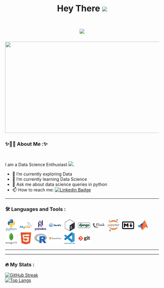 <!-- <div id="header" align="center">
  <img src="https://media.giphy.com/media/USV0ym3bVWQJJmNu3N/giphy.gif" width="100"/>
</div>
 -->

<h1 align="center">
  Hey There
  <img src="https://media.giphy.com/media/hvRJCLFzcasrR4ia7z/giphy.gif" width="30px"/>
</h1>
 
<h1 align="center">
  <img src="https://en.bloggif.com/tmp/3a453b636dd8be58f9c6cc48f9204867/text.gif?1644074507" />
</h1>
 
<div align="center">
  <img src="https://media3.giphy.com/media/3oKIPEqDGUULpEU0aQ/giphy.gif?cid=ecf05e47oww6hkv8fgqfc8hl8zlq4gxwtunpgnhon0avh1gl&rid=giphy.gif&ct=g" width="600" height="300"/>
</div>


### ✨:man_technologist: About Me :✨ 
<img src="https://komarev.com/ghpvc/?username=RohanTakey&style=flat-square&color=blue" alt=""/>

I am a Data Science Enthusiast <img src="https://media.giphy.com/media/WUlplcMpOCEmTGBtBW/giphy.gif" width="30">.


- 🔭 I’m currently exploring Data
- 🌱 I’m currently learning Data Science<!--- 🤔 I’m looking for help with--> 
- 💬 Ask me about data science queries in python
- 📫 How to reach me: [![Linkedin Badge](https://img.shields.io/badge/-RohanTakey-blue?style=flat&logo=Linkedin&logoColor=white)]("https://www.linkedin.com/in/rohan-takey-240277129/")
<!-- <div id="badges">
  <a href=>
    <img src="https://img.shields.io/badge/LinkedIn-blue?style=for-the-badge&logo=linkedin&logoColor=white" alt="LinkedIn Badge"/>
  </a>
</div> -->

---

### :hammer_and_wrench: Languages and Tools :

<div>
  <img src="https://github.com/devicons/devicon/blob/master/icons/python/python-original-wordmark.svg" title="Python"  alt="Python" width="40" height="40"/>&nbsp;
  <img src="https://github.com/devicons/devicon/blob/master/icons/mysql/mysql-original-wordmark.svg"  title="MySql" alt="MySql" width="40" height="40"/>&nbsp;
  <img src="https://github.com/devicons/devicon/blob/master/icons/pandas/pandas-original-wordmark.svg" title="Pandas" alt="Pandas" width="40" height="40"/>&nbsp;
  <img src="https://github.com/devicons/devicon/blob/master/icons/numpy/numpy-original-wordmark.svg" title="NumPy" alt="NumPy" width="40" height="40"/>&nbsp;
  <img src="https://github.com/devicons/devicon/blob/master/icons/bash/bash-original.svg" title="Bash" alt="Bash" width="40" height="40"/>&nbsp;
  <img src="https://github.com/devicons/devicon/blob/master/icons/django/django-line.svg" title="Django" alt="Django" width="40" height="40"/>&nbsp;
  <img src="https://github.com/devicons/devicon/blob/master/icons/flask/flask-original-wordmark.svg" title="Flask" alt="Flask" width="40" height="40"/>&nbsp;
  <img src="https://github.com/devicons/devicon/blob/master/icons/jupyter/jupyter-original-wordmark.svg" title="Jupyter" alt="Jupyter" width="40" height="40"/>&nbsp;
  <img src="https://github.com/devicons/devicon/blob/master/icons/markdown/markdown-original.svg" title="Markdown" alt="Markdown" width="40" height="40"/>&nbsp;
  <img src="https://github.com/devicons/devicon/blob/master/icons/matlab/matlab-original.svg" title="matlab" alt="matlab" width="40" height="40"/>&nbsp;
  <img src="https://github.com/devicons/devicon/blob/master/icons/mongodb/mongodb-original-wordmark.svg" title="MangoDB" alt="MangoDB" width="40" height="40"/>&nbsp; 
  <img src="https://github.com/devicons/devicon/blob/master/icons/html5/html5-original.svg" title="HTML5" alt="HTML" width="40" height="40"/>&nbsp;
  <img src="https://github.com/devicons/devicon/blob/master/icons/r/r-original.svg" title="R"  alt="R" width="40" height="40"/>&nbsp;
  <img src="https://github.com/devicons/devicon/blob/master/icons/tensorflow/tensorflow-original-wordmark.svg" title="TensorFlow" alt="Tensorflow" width="40" height="40"/>&nbsp;
  <img src="https://github.com/devicons/devicon/blob/master/icons/vscode/vscode-original-wordmark.svg" title="Vscode" alt="Vscode" width="40" height="40"/>&nbsp;
  <img src="https://github.com/devicons/devicon/blob/master/icons/git/git-original-wordmark.svg" title="Git" **alt="Git" width="40" height="40"/>
</div>

---

<!--- ⚡ Fun fact: ...-->

<!-- <div id="header" align="left">
  <img src="https://media.giphy.com/media/USV0ym3bVWQJJmNu3N/giphy.gif" width="100"/>
</div>
 -->
 ---

### :fire: My Stats :
[![GitHub Streak](http://github-readme-streak-stats.herokuapp.com?user=rohantakey&theme=dark&date_format=M%20j%5B%2C%20Y%5D&background=648EDD&border=DD2262)](https://git.io/streak-stats)          
[![Top Langs](https://github-readme-stats.vercel.app/api/top-langs/?username=rohantakey&layout=compact&theme=vision-friendly-dark)](https://github.com/anuraghazra/github-readme-stats)


